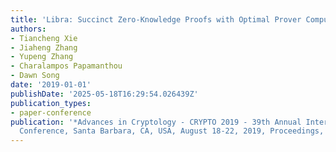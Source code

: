 ```yaml
---
title: 'Libra: Succinct Zero-Knowledge Proofs with Optimal Prover Computation'
authors:
- Tiancheng Xie
- Jiaheng Zhang
- Yupeng Zhang
- Charalampos Papamanthou
- Dawn Song
date: '2019-01-01'
publishDate: '2025-05-18T16:29:54.026439Z'
publication_types:
- paper-conference
publication: '*Advances in Cryptology - CRYPTO 2019 - 39th Annual International Cryptology
  Conference, Santa Barbara, CA, USA, August 18-22, 2019, Proceedings, Part III*'
---
```

